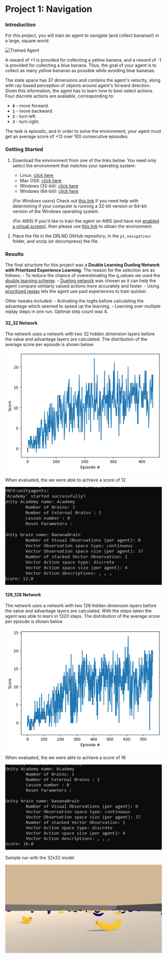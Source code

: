 [//]: # (Image References)

[image1]: https://user-images.githubusercontent.com/10624937/42135619-d90f2f28-7d12-11e8-8823-82b970a54d7e.gif "Trained Agent"

# Project 1: Navigation

### Introduction

For this project, you will train an agent to navigate (and collect bananas!) in a large, square world.  

![Trained Agent][image1]

A reward of +1 is provided for collecting a yellow banana, and a reward of -1 is provided for collecting a blue banana.  Thus, the goal of your agent is to collect as many yellow bananas as possible while avoiding blue bananas.  

The state space has 37 dimensions and contains the agent's velocity, along with ray-based perception of objects around agent's forward direction.  Given this information, the agent has to learn how to best select actions.  Four discrete actions are available, corresponding to:
- **`0`** - move forward.
- **`1`** - move backward.
- **`2`** - turn left.
- **`3`** - turn right.

The task is episodic, and in order to solve the environment, your agent must get an average score of +13 over 100 consecutive episodes.

### Getting Started

1. Download the environment from one of the links below.  You need only select the environment that matches your operating system:
    - Linux: [click here](https://s3-us-west-1.amazonaws.com/udacity-drlnd/P1/Banana/Banana_Linux.zip)
    - Mac OSX: [click here](https://s3-us-west-1.amazonaws.com/udacity-drlnd/P1/Banana/Banana.app.zip)
    - Windows (32-bit): [click here](https://s3-us-west-1.amazonaws.com/udacity-drlnd/P1/Banana/Banana_Windows_x86.zip)
    - Windows (64-bit): [click here](https://s3-us-west-1.amazonaws.com/udacity-drlnd/P1/Banana/Banana_Windows_x86_64.zip)
    
    (_For Windows users_) Check out [this link](https://support.microsoft.com/en-us/help/827218/how-to-determine-whether-a-computer-is-running-a-32-bit-version-or-64) if you need help with determining if your computer is running a 32-bit version or 64-bit version of the Windows operating system.

    (_For AWS_) If you'd like to train the agent on AWS (and have not [enabled a virtual screen](https://github.com/Unity-Technologies/ml-agents/blob/master/docs/Training-on-Amazon-Web-Service.md)), then please use [this link](https://s3-us-west-1.amazonaws.com/udacity-drlnd/P1/Banana/Banana_Linux_NoVis.zip) to obtain the environment.

2. Place the file in the DRLND GitHub repository, in the `p1_navigation/` folder, and unzip (or decompress) the file. 

### Results

The final structure for this project was a **Double Learning Dueling Network with Prioritzed Experience Learning**. The reason for the selection are as follows:
    - To reduce the chance of overestimating the q_values we used the [double learning scheme](https://arxiv.org/pdf/1509.06461.pdf).
    - [Dueling network](https://arxiv.org/pdf/1511.06581.pdf) was chosen as it can help the agent compare similarly valued actions more accurately and faster.
    - Using [prioritized replay](https://arxiv.org/pdf/1511.05952.pdf) lets the agent use past experiences to train quicker.

Other tweaks included:
    - Activating the logits before calculating the advantage which seemed to speed up the learning. 
    - Learning over multiple replay steps in one run. Optimal step count was 4.

#### 32_32 Network
The network uses a network with two 32 hidden dimension layers before the value and advantage layers are calculated.
The distribution of the average score per episode is shown below:
<p align="center">
<img src="./results/32_32/dddqn_scores_Q_update.png">
</p>

When evaluated, the we were able to achieve a score of 12
<p align="center">
<img src="./results/32_32/Evaluation.PNG">
</p>

#### 128_128 Network
The network uses a network with two 128 hidden dimension layers before the value and advantage layers are calculated.
With the steps taken the agent was able to learn in 1320 steps. The distribution of the average score per episode is shown below
<p align="center">
<img src="./results/128_128/dddqn_scores.png">
</p>

When evaluated, the we were able to achieve a score of 16
<p align="center">
<img src="./results/128_128/Score.PNG">
</p>

Sample run with the 32x32 model
<p align="center">
<img src="./results/run.gif">
</p>